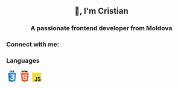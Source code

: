 <h2 align="center">👋, I'm Cristian</h2>
<h3 align="center">A passionate frontend developer from Moldova</h3>

<h3 align="left">Connect with me:</h3>
<p align="left">
</p>

<h3 align="left">Languages</h3>
<p align="left">
  
<img src="https://raw.githubusercontent.com/devicons/devicon/master/icons/css3/css3-original-wordmark.svg" alt="css3" width="30" height="30"/>
  
<img src="https://raw.githubusercontent.com/devicons/devicon/master/icons/html5/html5-original-wordmark.svg" alt="html5" width="30" height="30"/>

<img src="https://raw.githubusercontent.com/devicons/devicon/master/icons/javascript/javascript-original.svg" alt="javascript" width="25" height="25"/>



